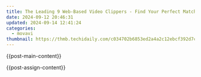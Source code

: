 ```yaml
---
title: The Leading 9 Web-Based Video Clippers - Find Your Perfect Match Now!
date: 2024-09-12 20:46:31
updated: 2024-09-14 12:41:24
categories:
  - movavi
thumbnail: https://thmb.techidaily.com/c034702b6853ed2a4a2c12ebcf392d7c9cb1e9d881720223713ec11ba7474c3a.jpg
---
```


{{post-main-content}}

<ins class="adsbygoogle"
     style="display:block"
     data-ad-format="autorelaxed"
     data-ad-client="ca-pub-7571918770474297"
     data-ad-slot="1223367746"></ins>

{{post-assign-content}}

<ins class="adsbygoogle"
     style="display:block"
     data-ad-client="ca-pub-7571918770474297"
     data-ad-slot="8358498916"
     data-ad-format="auto"
     data-full-width-responsive="true"></ins>
